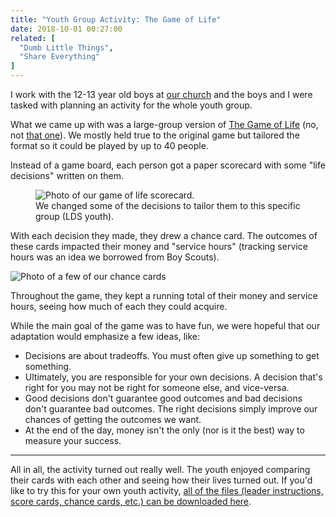 ```yaml
---
title: "Youth Group Activity: The Game of Life"
date: 2018-10-01 00:27:00
related: [
  "Dumb Little Things",
  "Share Everything"
]
---
```


I work with the 12-13 year old boys at [our church](https://www.lds.org/) and the boys and I were tasked with planning an activity for the whole youth group.

What we came up with was a large-group version of [The Game of Life](https://en.wikipedia.org/wiki/The_Game_of_Life) (no, not [that one](https://en.wikipedia.org/wiki/Conway%27s_Game_of_Life)). We mostly held true to the original game but tailored the format so it could be played by up to 40 people.

Instead of a game board, each person got a paper scorecard with some "life decisions" written on them.

<figure class="center">
  <img src="{{site.url}}/assets/images/game-of-life-scorecard.jpg" alt="Photo of our game of life scorecard." />
  <figcaption>We changed some of the decisions to tailor them to this specific group (LDS youth).</figcaption>
</figure>

With each decision they made, they drew a chance card. The outcomes of these cards impacted their money and "service hours" (tracking service hours was an idea we borrowed from Boy Scouts).

![Photo of a few of our chance cards]({{site.url}}/assets/images/game-of-life-chance-cards.jpg)

Throughout the game, they kept a running total of their money and service hours, seeing how much of each they could acquire.

While the main goal of the game was to have fun, we were hopeful that our adaptation would emphasize a few ideas, like:

- Decisions are about tradeoffs. You must often give up something to get something.
- Ultimately, you are responsible for your own decisions. A decision that's right for you may not be right for someone else, and vice-versa.
- Good decisions don't guarantee good outcomes and bad decisions don't guarantee bad outcomes. The right decisions simply improve our chances of getting the outcomes we want.
- At the end of the day, money isn't the only (nor is it the best) way to measure your success.

<hr class="section-divider">

All in all, the activity turned out really well. The youth enjoyed comparing their cards with each other and seeing how their lives turned out. If you'd like to try this for your own youth activity, [all of the files (leader instructions, score cards, chance cards, etc.) can be downloaded here]({{site.url}}/assets/documents/game-of-life.zip).
